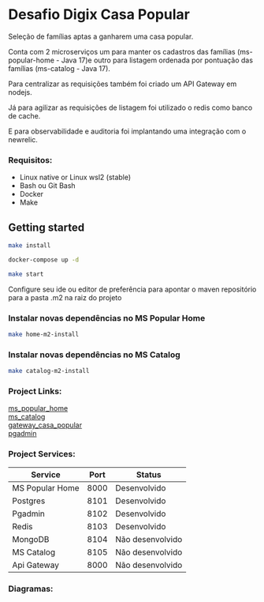 # Desafio Digix Casa Popular
Seleção de famílias aptas a ganharem uma casa popular.

Conta com 2 microserviços um para manter os cadastros das famílias (ms-popular-home - Java 17)e outro para listagem ordenada por pontuação das famílias (ms-catalog - Java 17).

Para centralizar as requisições também foi criado um API Gateway em nodejs.

Já para agilizar as requisições de listagem foi utilizado o redis como banco de cache.

E para observabilidade e auditoria foi implantando uma integração com o newrelic.
### Requisitos:
 - Linux native or Linux wsl2 (stable)
 - Bash ou Git Bash
 - Docker
 - Make

## Getting started

```bash
make install
```
```bash
docker-compose up -d
```
```bash
make start
```

Configure seu ide ou editor de preferência para apontar o maven repositório para a pasta .m2 na raiz do projeto

### Instalar novas dependências no MS Popular Home
```bash
make home-m2-install
```

### Instalar novas dependências no MS Catalog
```bash
make catalog-m2-install
```

### Project Links:

[ms_popular_home](http://localhost:8100) <br />
[ms_catalog](http://localhost:8105) <br />
[gateway_casa_popular](http://localhost:8000) <br />
[pgadmin](http://localhost:8102)

### Project Services:
| Service         | Port | Status        |
|-----------------|------|---------------|
| MS Popular Home | 8000 | Desenvolvido  |
| Postgres        | 8101 | Desenvolvido |
| Pgadmin         | 8102 | Desenvolvido |
| Redis           | 8103 | Desenvolvido |
| MongoDB         | 8104 | Não desenvolvido |
| MS Catalog      | 8105 | Não desenvolvido |
| Api Gateway     | 8000 | Não desenvolvido |

### Diagramas:
